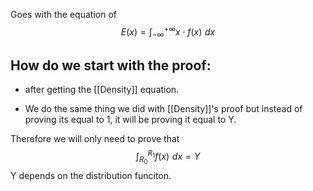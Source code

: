 Goes with the equation of
$$
E(x) = \int_{-\infty}^{+\infty}x\cdot f(x)\,\,dx
$$


## How do we start with the proof:
- after getting the [[Density]] equation.

- We do the same thing we did with [[Density]]'s proof but instead of proving its equal to 1, it will be proving it equal to Y.


Therefore we will only need to prove that 
$$\int_{R_{0}}^{R_{1}} f(x)\,\, dx = Y$$
Y depends on the distribution funciton.
